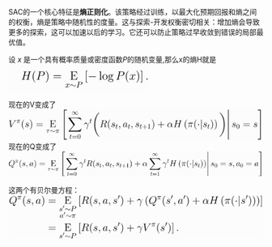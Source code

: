 SAC的一个核心特征是**熵正则化**。该策略经过训练，以最大化预期回报和熵之间的权衡，熵是策略中随机性的度量。这与探索-开发权衡密切相关：增加熵会导致更多的探索，这可以加速以后的学习。它还可以防止策略过早收敛到错误的局部最优值。


设 $x$ 是一个具有概率质量或密度函数$P$的随机变量,那么x的熵H就是
![](images/Pasted%20image%2020230915105923.png)

现在的V变成了![](images/Pasted%20image%2020230915191130.png)
现在的Q变成了![](images/Pasted%20image%2020230915191138.png)

这两个有贝尔曼方程：
![](images/Pasted%20image%2020230915191204.png)

